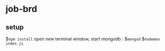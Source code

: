 # job-brd


## setup
$`npm install`
open new terminal window, start mongodb : $`mongod`
$`nodemon index.js`